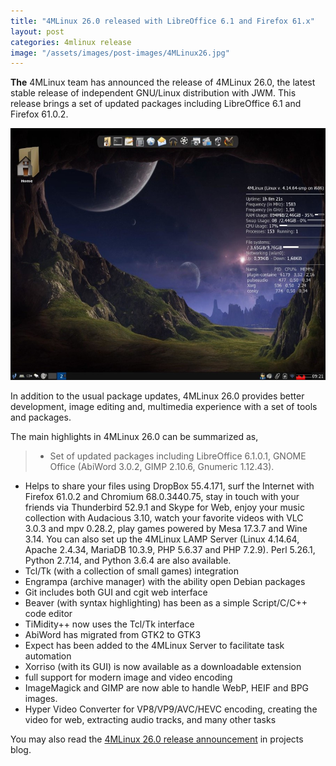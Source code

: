 ```yaml
---
title: "4MLinux 26.0 released with LibreOffice 6.1 and Firefox 61.x"
layout: post
categories: 4mlinux release
image: "/assets/images/post-images/4MLinux26.jpg"
---
```


**The** 4MLinux team has announced the release of 4MLinux 26.0, the latest stable release of independent GNU/Linux distribution with JWM. This release brings a set of updated packages including LibreOffice 6.1 and Firefox 61.0.2. 

![A preview of 4MLinux 26.0](/assets/images/post-images/4MLinux26.jpg)

In addition to the usual package updates, 4MLinux 26.0 provides better development, image editing and, multimedia experience with a set of tools and packages.

The main highlights in 4MLinux 26.0 can be summarized as,
> - Set of updated packages including LibreOffice 6.1.0.1, GNOME Office (AbiWord 3.0.2, GIMP 2.10.6, Gnumeric 1.12.43).
- Helps to share your files using DropBox 55.4.171, surf the Internet with Firefox 61.0.2 and Chromium 68.0.3440.75, stay in touch with your friends via Thunderbird 52.9.1 and Skype for Web, enjoy your music collection with Audacious 3.10, watch your favorite videos with VLC 3.0.3 and mpv 0.28.2, play games powered by Mesa 17.3.7 and Wine 3.14. You can also set up the 4MLinux LAMP Server (Linux 4.14.64, Apache 2.4.34, MariaDB 10.3.9, PHP 5.6.37 and PHP 7.2.9). Perl 5.26.1, Python 2.7.14, and Python 3.6.4 are also available.
- Tcl/Tk (with a collection of small games) integration
- Engrampa (archive manager) with the ability open Debian packages
- Git includes both GUI and cgit web interface
- Beaver (with syntax highlighting) has been as a simple Script/C/C++ code editor
- TiMidity++ now uses the Tcl/Tk interface 
- AbiWord has migrated from GTK2 to GTK3
- Expect has been added to the 4MLinux Server to facilitate task automation
- Xorriso (with its GUI) is now available as a downloadable extension
- full support for modern image and video encoding
- ImageMagick and GIMP are now able to handle WebP, HEIF and BPG images. 
- Hyper Video Converter for VP8/VP9/AVC/HEVC encoding, creating the video for web, extracting audio tracks, and many other tasks

You may also read the [4MLinux 26.0 release announcement](https://4mlinux-releases.blogspot.com/2018/09/4mlinux-260-stable-released_1.html) in projects blog.